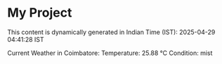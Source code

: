 # My Project

This content is dynamically generated in Indian Time (IST): 2025-04-29 04:41:28 IST


Current Weather in Coimbatore:
Temperature: 25.88 °C
Condition: mist
